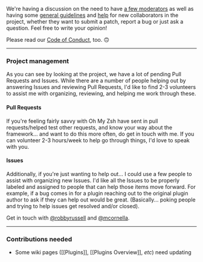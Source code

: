 We're having a discussion on the need to have [a few moderators](https://github.com/ohmyzsh/ohmyzsh/issues/2771) as well as having some [general guidelines](https://github.com/ohmyzsh/ohmyzsh/issues/3770) and [help](https://github.com/ohmyzsh/ohmyzsh/wiki/Contribution-Technical-Practices) for new collaborators in the project, whether they want to submit a patch, report a bug or just ask a question. Feel free to write your opinion!

Please read our [Code of Conduct](https://github.com/ohmyzsh/ohmyzsh/blob/master/CODE_OF_CONDUCT.md), too. 🙃

***

### Project management

As you can see by looking at the project, we have a lot of pending Pull Requests and Issues. While there are a number of people helping out by answering Issues and reviewing Pull Requests, I'd like to find 2-3 volunteers to assist me with organizing, reviewing, and helping me work through these.

#### Pull Requests

If you're feeling fairly savvy with Oh My Zsh have sent in pull requests/helped test other requests, and know your way about the framework... and want to do this more often, do get in touch with me. If you can volunteer 2-3 hours/week to help go through things, I'd love to speak with you.

#### Issues

Additionally, if you're just wanting to help out... I could use a few people to assist with organizing new Issues. I'd like all the Issues to be properly labeled and assigned to people that can help those items move forward. For example, if a bug comes in for a plugin reaching out to the original plugin author to ask if they can help out would be great. (Basically... poking people and trying to help issues get resolved and/or closed).

Get in touch with [@robbyrussell](https://github.com/robbyrussell) and [@mcornella](https://github.com/mcornella).

***

### Contributions needed

* Some wiki pages ([[Plugins]], [[Plugins Overview]], _etc_) need updating
